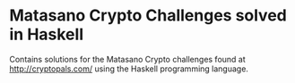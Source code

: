 Matasano Crypto Challenges solved in Haskell
============================================

Contains solutions for the Matasano Crypto challenges found at http://cryptopals.com/ using the Haskell programming language.